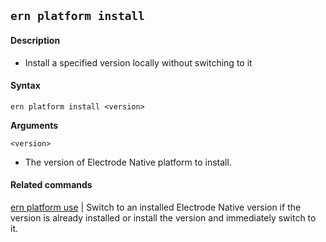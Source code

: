 ## `ern platform install`

#### Description

* Install a specified version locally without switching to it  

#### Syntax

`ern platform install <version>` 

**Arguments**

`<version>`

* The version of Electrode Native platform to install. 

#### Related commands

[ern platform use] | Switch to an installed Electrode Native version if the version is already installed or install the version and immediately switch to it.

[ern platform use]: ./use.md